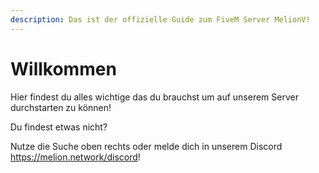 ```yaml
---
description: Das ist der offizielle Guide zum FiveM Server MelionV!
---
```


# Willkommen

Hier findest du alles wichtige das du brauchst um auf unserem Server durchstarten zu können!



Du findest etwas nicht?

Nutze die Suche oben rechts oder melde dich in unserem Discord https://melion.network/discord!
